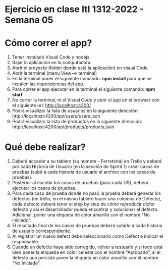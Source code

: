 # Ejercicio en clase ItI 1312-2022 - Semana 05

# Cómo correr el app?

1. Tener instalado Visual Code y nodejs
2. Bajar la aplicación en la computadora.
3. Abrir el proyecto (folder donde está la aplicación) en visual Code.
4. Abrir la terminal (menu View--> terminal)
5. En la terminal poner el siguiente comando: **npm install** para que se instalen las dependencias del app.
6. Para correr el app ejecutar en la terminal el siguiente comando: **npm start**
7. No cerrar la terminal, ni el Visual Code y abrir el app en el browser con el siguiente url: [http://localhost:4200/](http://localhost:4200/)
8. Podrá visualizar la lista de usuarios en la siguiente dirección: http://localhost:4200/api/users/users.json
9. Podrá visualizar la lista de productos en la siguiente dirección: http://localhost:4200/api/products/products.json


# Qué debe realizar?
1. Deberá acceder a su tablero (su nombre - Ferreteria) en Trello y deberá por cada Historia de Usuario (en la sección de Sprint 1) crear casos de pruebas (subir a cada historia de usuario el archivo con los casos de pruebas).
2. Posterior al escribir los casos de pruebas (para cada US), deberá ejecutar los casos de pruebas.
3. Para cada caso de prueba donde no pasó la prueba deberá generar los defectos (en trello, en el mismo tablero hacer una columna de Defects), cada defecto deberá tener el step by step de cómo reproducir dicho defecto y así el desarrollador pueda encontrar y solucionar el defecto. Adicional, poner una etiqueta de color amarillo con el nombre "No iniciado".
4. El resultado final de los casos de pruebas deberá subirlo a cada historia de usuario correspondiente.
5. Al registrar un nuevo defect debe seleccionarlo como Defect e indicar el responsable.
6. Cuando un defecto haya sido corregido, volver a testearlo y si todo está bien poner la etiqueda en color celeste con el nombre "Aprobado", si el defecto aun persiste poner la etiqueta en color amarillo con el nombre "No Iniciado".

